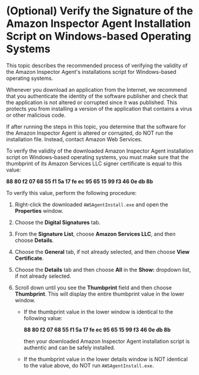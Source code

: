 # \(Optional\) Verify the Signature of the Amazon Inspector Agent Installation Script on Windows\-based Operating Systems<a name="inspector_verify-sig-agent-download-win"></a>

This topic describes the recommended process of verifying the validity of the Amazon Inspector Agent's installations script for Windows\-based operating systems\. 

Whenever you download an application from the Internet, we recommend that you authenticate the identity of the software publisher and check that the application is not altered or corrupted since it was published\. This protects you from installing a version of the application that contains a virus or other malicious code\.

If after running the steps in this topic, you determine that the software for the Amazon Inspector Agent is altered or corrupted, do NOT run the installation file\. Instead, contact Amazon Web Services\.

To verify the validity of the downloaded Amazon Inspector Agent installation script on Windows\-based operating systems, you must make sure that the thumbprint of its Amazon Services LLC signer certificate is equal to this value:

**88 80 f2 07 68 55 f1 5a 17 fe ec 95 65 15 99 f3 46 0e db 8b**

To verify this value, perform the following procedure: 

1. Right\-click the downloaded `AWSAgentInstall.exe` and open the **Properties** window\.

1. Choose the **Digital Signatures** tab\.

1. From the **Signature List**, choose **Amazon Services LLC**, and then choose **Details**\.

1. Choose the **General** tab, if not already selected, and then choose **View Certificate**\.

1. Choose the **Details** tab and then choose **All** in the **Show:** dropdown list, if not already selected\.

1. Scroll down until you see the **Thumbprint** field and then choose **Thumbprint**\. This will display the entire thumbprint value in the lower window\.

   + If the thumbprint value in the lower window is identical to the following value:

     **88 80 f2 07 68 55 f1 5a 17 fe ec 95 65 15 99 f3 46 0e db 8b**

     then your downloaded Amazon Inspector Agent installation script is authentic and can be safely installed\.

   + If the thumbprint value in the lower details window is NOT identical to the value above, do NOT run `AWSAgentInstall.exe`\. 